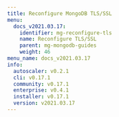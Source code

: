 ```yaml
---
title: Reconfigure MongoDB TLS/SSL
menu:
  docs_v2021.03.17:
    identifier: mg-reconfigure-tls
    name: Reconfigure TLS/SSL
    parent: mg-mongodb-guides
    weight: 46
menu_name: docs_v2021.03.17
info:
  autoscaler: v0.2.1
  cli: v0.17.1
  community: v0.17.1
  enterprise: v0.4.1
  installer: v0.17.1
  version: v2021.03.17
---
```


